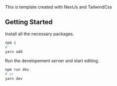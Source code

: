This is template created with NextJs and TailwindCss

## Getting Started

Install all the necessary packages.

```bash
npm i
#
yarn add
```

Run the developement server and start editing.

```bash
npm run dev
# or
yarn dev
```

